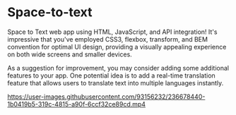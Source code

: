 # Space-to-text
Space to Text web app using HTML, JavaScript, and API integration! It's impressive that you've employed CSS3, flexbox, transform, and BEM convention for optimal UI design, providing a visually appealing experience on both wide screens and smaller devices.

As a suggestion for improvement, you may consider adding some additional features to your app. One potential idea is to add a real-time translation feature that allows users to translate text into multiple languages instantly.


https://user-images.githubusercontent.com/93156232/236678440-1b0419b5-319c-4815-a90f-6ccf32ce89cd.mp4


